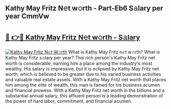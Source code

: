 ## Kathy May Fritz N𝚎t w𝚘rth - Part-Eb6 S𝚊lary per year CmmVw

# <h2><a href="http://gc4579.nevu.top/?p=Kathy+May+Fritz">🔗 👉🔴 Kathy May Fritz N𝚎t w𝚘rth - S𝚊lary</a></h2>

[![Kathy May Fritz N𝚎t W𝚘rth](https://i.imgur.com/Oavwk0R.jpeg)](http://gc4579.nevu.top/?p=Kathy+May+Fritz)
What is Kathy May Fritz n𝚎t w𝚘rth? What is Kathy May Fritz s𝚊lary per year?
This rich person's Kathy May Fritz net worth is considerable, earning him a place among the industry's most wealthy. His salary is impressive, but it is eclipsed by Kathy May Fritz net worth, which is believed to be greater due to his varied business activities and valuable real estate assets. With a Kathy May Fritz net worth that places him among the elite of wealth, this man is famed for his business acumen and financial prowess. With a Kathy May Fritz net worth in the billions and a substantial annual salary, this affluent person is a leading demonstration of the power of hard labor, commitment, and financial acumen.
